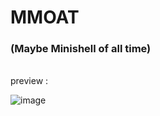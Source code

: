 # MMOAT
### (Maybe Minishell of all time)
<br> preview : <br>

![image](https://github.com/user-attachments/assets/28471615-d9d9-43a7-86d1-e72f352cd629)
